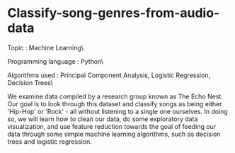 # Classify-song-genres-from-audio-data

Topic : Machine Learning\

Programming language : Python\

Algorithms used : Principal Component Analysis, Logistic Regression, Decision Trees\

We examine data compiled by a research group known as The Echo Nest. Our goal is to look through this dataset and classify songs as being either 'Hip-Hop' or 'Rock' - all without listening to a single one ourselves. In doing so, we will learn how to clean our data, do some exploratory data visualization, and use feature reduction towards the goal of feeding our data through some simple machine learning algorithms, such as decision trees and logistic regression.
